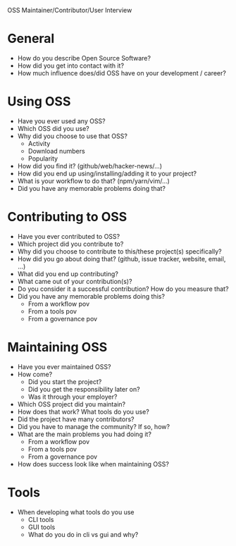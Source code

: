 OSS Maintainer/Contributor/User Interview

# General

- How do you describe Open Source Software?
- How did you get into contact with it?
- How much influence does/did OSS have on your development / career?

# Using OSS

- Have you ever used any OSS?
- Which OSS did you use?
- Why did you choose to use that OSS?
  - Activity
  - Download numbers
  - Popularity
- How did you find it? (github/web/hacker-news/…)
- How did you end up using/installing/adding it to your project?
- What is your workflow to do that? (npm/yarn/vim/…)
- Did you have any memorable problems doing that?

# Contributing to OSS

- Have you ever contributed to OSS?
- Which project did you contribute to?
- Why did you choose to contribute to this/these project(s) specifically?
- How did you go about doing that? (github, issue tracker, website, email, ...)
- What did you end up contributing?
- What came out of your contribution(s)?
- Do you consider it a successful contribution? How do you measure that?
- Did you have any memorable problems doing this?
  - From a workflow pov
  - From a tools pov
  - From a governance pov

# Maintaining OSS

- Have you ever maintained OSS?
- How come?
  - Did you start the project?
  - Did you get the responsibility later on?
  - Was it through your employer?
- Which OSS project did you maintain?
- How does that work? What tools do you use?
- Did the project have many contributors?
- Did you have to manage the community? If so, how?
- What are the main problems you had doing it?
  - From a workflow pov
  - From a tools pov
  - From a governance pov
- How does success look like when maintaining OSS?

# Tools

- When developing what tools do you use
  - CLI tools
  - GUI tools
  - What do you do in cli vs gui and why?

